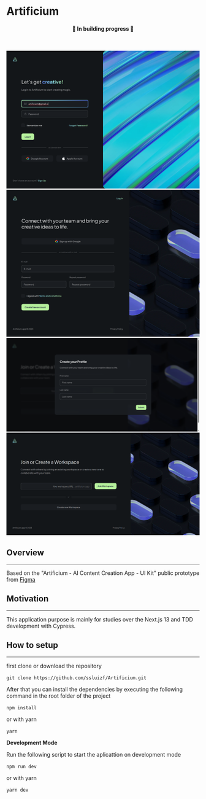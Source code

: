 # Artificium

<h4 align="center">
  🚧 In building progress 🚧
</h4>

<br/>

<p align="center">
  <img src="./readme/Login.png" />
  <img src="./readme/Register 01.png" />
  <img src="./readme/Register 02.png" />
  <img src="./readme/Register 03.png" />
</p>

## Overview

---

Based on the "Artificium - AI Content Creation App - UI Kit" public prototype from [Figma](https://www.figma.com/community/file/1237505388738737733)

## Motivation

---

This application purpose is mainly for studies over the Next.js 13 and TDD development with Cypress.

## How to setup

---

first clone or download the repository

```
git clone https://github.com/ssluizf/Artificium.git
```

After that you can install the dependencies by executing the following command in the root folder of the project

```
npm install
```

or with yarn

```
yarn
```

**Development Mode**

Run the following script to start the aplicattion on development mode

```
npm run dev
```

or with yarn

```
yarn dev
```
